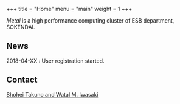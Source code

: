 +++
title = "Home"
menu = "main"
weight = 1
+++

*Metal* is a high performance computing cluster of ESB department, SOKENDAI.

## News

2018-04-XX
: User registration started.

## Contact

[Shohei Takuno and Watal M. Iwasaki](mailto:takuno_shohei@soken.ac.jp?subject=[metal-esb]&cc=iwasakiwt@soken.ac.jp)
